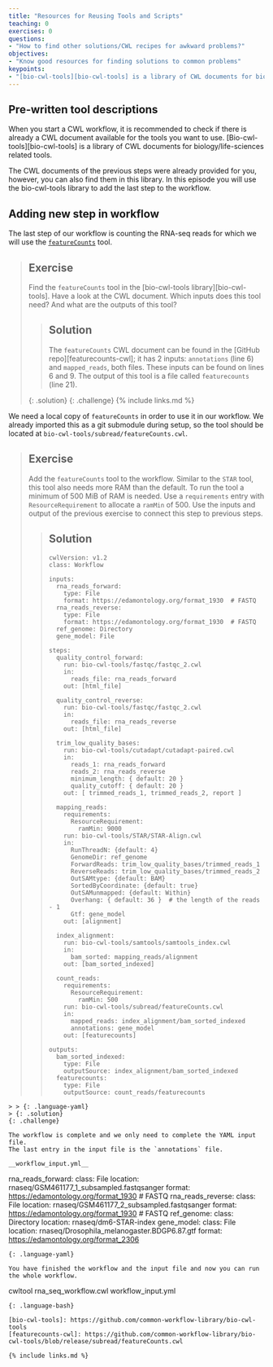 ```yaml
---
title: "Resources for Reusing Tools and Scripts"
teaching: 0
exercises: 0
questions:
- "How to find other solutions/CWL recipes for awkward problems?"
objectives:
- "Know good resources for finding solutions to common problems"
keypoints:
- "[bio-cwl-tools][bio-cwl-tools] is a library of CWL documents for biology/life-sciences related tools"
---
```


## Pre-written tool descriptions
When you start a CWL workflow, it is recommended to check if there is already a CWL document available for the tools you want to use.
[Bio-cwl-tools][bio-cwl-tools] is a library of CWL documents for biology/life-sciences related tools.

The CWL documents of the previous steps were already provided for you, however, you can also find them in this library.
In this episode you will use the bio-cwl-tools library to add the last step to the workflow.

## Adding new step in workflow
The last step of our workflow is counting the RNA-seq reads for which we will use the [`featureCounts`](https://bio.tools/featurecounts) tool.

> ## Exercise
>
> Find the `featureCounts` tool in the [bio-cwl-tools library][bio-cwl-tools].
> Have a look at the CWL document. Which inputs does this tool need? And what are the outputs of this tool?
>
> > ## Solution
> > The `featureCounts` CWL document can be found in the [GitHub repo][featurecounts-cwl]; it has 2 inputs: `annotations` (line 6) and `mapped_reads`, both files. These inputs can be found on lines 6 and 9.
> > The output of this tool is a file called `featurecounts` (line 21).
> >
> {: .solution}
{: .challenge}
{% include links.md %}

We need a local copy of `featureCounts` in order to use it in our workflow.
We already imported this as a git submodule during setup,
so the tool should be located at `bio-cwl-tools/subread/featureCounts.cwl`.


> ## Exercise
> Add the `featureCounts` tool to the workflow.
> Similar to the `STAR` tool, this tool also needs more RAM than the default.
> To run the tool a minimum of 500 MiB of RAM is needed.
> Use a `requirements` entry with `ResourceRequirement` to allocate a `ramMin` of 500.
> Use the inputs and output of the previous exercise to connect this step to previous steps.
>
> > ## Solution
> >
> > ~~~
> > cwlVersion: v1.2
> > class: Workflow
> >
> > inputs:
> >   rna_reads_forward:
> >     type: File
> >     format: https://edamontology.org/format_1930  # FASTQ
> >   rna_reads_reverse:
> >     type: File
> >     format: https://edamontology.org/format_1930  # FASTQ
> >   ref_genome: Directory
> >   gene_model: File
> >
> > steps:
> >   quality_control_forward:
> >     run: bio-cwl-tools/fastqc/fastqc_2.cwl
> >     in:
> >       reads_file: rna_reads_forward
> >     out: [html_file]
> >
> >   quality_control_reverse:
> >     run: bio-cwl-tools/fastqc/fastqc_2.cwl
> >     in:
> >       reads_file: rna_reads_reverse
> >     out: [html_file]
> >
> >   trim_low_quality_bases:
> >     run: bio-cwl-tools/cutadapt/cutadapt-paired.cwl
> >     in:
> >       reads_1: rna_reads_forward
> >       reads_2: rna_reads_reverse
> >       minimum_length: { default: 20 }
> >       quality_cutoff: { default: 20 }
> >     out: [ trimmed_reads_1, trimmed_reads_2, report ]
> >
> >   mapping_reads:
> >     requirements:
> >       ResourceRequirement:
> >         ramMin: 9000
> >     run: bio-cwl-tools/STAR/STAR-Align.cwl
> >     in:
> >       RunThreadN: {default: 4}
> >       GenomeDir: ref_genome
> >       ForwardReads: trim_low_quality_bases/trimmed_reads_1
> >       ReverseReads: trim_low_quality_bases/trimmed_reads_2
> >       OutSAMtype: {default: BAM}
> >       SortedByCoordinate: {default: true}
> >       OutSAMunmapped: {default: Within}
> >       Overhang: { default: 36 }  # the length of the reads - 1
> >       Gtf: gene_model
> >     out: [alignment]
> >
> >   index_alignment:
> >     run: bio-cwl-tools/samtools/samtools_index.cwl
> >     in:
> >       bam_sorted: mapping_reads/alignment
> >     out: [bam_sorted_indexed]
> >
> >   count_reads:
> >     requirements:
> >       ResourceRequirement:
> >         ramMin: 500
> >     run: bio-cwl-tools/subread/featureCounts.cwl
> >     in:
> >       mapped_reads: index_alignment/bam_sorted_indexed
> >       annotations: gene_model
> >     out: [featurecounts]
> >
> > outputs:
> >   bam_sorted_indexed:
> >     type: File
> >     outputSource: index_alignment/bam_sorted_indexed
> >   featurecounts:
> >     type: File
> >     outputSource: count_reads/featurecounts
~~~
> > {: .language-yaml}
> {: .solution}
{: .challenge}

The workflow is complete and we only need to complete the YAML input file.
The last entry in the input file is the `annotations` file.

__workflow_input.yml__
~~~
rna_reads_forward:
  class: File
  location: rnaseq/GSM461177_1_subsampled.fastqsanger
  format: https://edamontology.org/format_1930  # FASTQ
rna_reads_reverse:
  class: File
  location: rnaseq/GSM461177_2_subsampled.fastqsanger
  format: https://edamontology.org/format_1930  # FASTQ
ref_genome:
  class: Directory
  location: rnaseq/dm6-STAR-index
gene_model:
  class: File
  location: rnaseq/Drosophila_melanogaster.BDGP6.87.gtf
  format: https://edamontology.org/format_2306
~~~
{: .language-yaml}

You have finished the workflow and the input file and now you can run the whole workflow.
~~~
cwltool rna_seq_workflow.cwl workflow_input.yml
~~~
{: .language-bash}

[bio-cwl-tools]: https://github.com/common-workflow-library/bio-cwl-tools
[featurecounts-cwl]: https://github.com/common-workflow-library/bio-cwl-tools/blob/release/subread/featureCounts.cwl

{% include links.md %}

